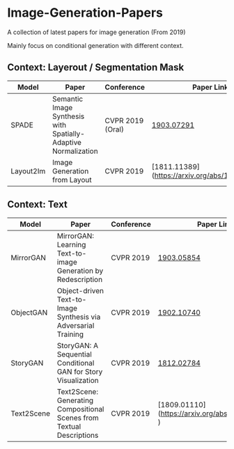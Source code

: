 # Image-Generation-Papers
A collection of latest papers for image generation (From 2019)

Mainly focus on conditional generation with different context.


## Context: Layerout / Segmentation Mask

| Model| Paper| Conference| Paper Link | Code Link | Comments|
| ---- | ---- | ----------| ---------- | ----------| -----------------|
| SPADE| Semantic Image Synthesis with Spatially-Adaptive Normalization| CVPR 2019 (Oral)| [1903.07291](https://arxiv.org/abs/1903.07291) |[NVlabs/SPADE](https://github.com/NVlabs/SPADE)|A normalization layer to avoid washing away sementic information|
|Layout2Im| Image Generation from Layout | CVPR 2019|[1811.11389] (https://arxiv.org/abs/1811.11389)| | |



## Context: Text

| Model| Paper| Conference| Paper Link | Code Link | Comments|
| ---- | ---- | ----------| ---------- | ----------| -----------------|
| MirrorGAN| MirrorGAN: Learning Text-to-image Generation by Redescription| CVPR 2019 | [1903.05854](https://arxiv.org/abs/1903.05854) ||Text-to-image-to-text|
| ObjectGAN| Object-driven Text-to-Image Synthesis via Adversarial Training| CVPR 2019 | [1902.10740](https://arxiv.org/abs/1902.10740) ||object-driven + semantic layerout|
| StoryGAN| StoryGAN: A Sequential Conditional GAN for Story Visualization| CVPR 2019 | [1812.02784](https://arxiv.org/abs/1812.02784) |[yitong91/StoryGAN](https://github.com/yitong91/StoryGAN )|story-to-image-sequence generation|
|Text2Scene| Text2Scene: Generating Compositional Scenes from Textual Descriptions| CVPR 2019| [1809.01110] (https://arxiv.org/abs/1809.01110 )|[yitong91/Text2Image](https://github.com/uvavision/Text2Image) | |

